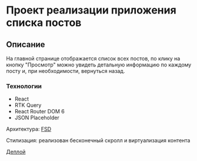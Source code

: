 # Проект реализации приложения списка постов

## Описание

На главной странице отображается список всех постов, по клику на кнопку "Просмотр" можно увидеть детальную информацию по каждому посту и, при необходимости, вернуться назад.

### Технологии

- React
- RTK Query
- React Router DOM 6
- JSON Placeholder

Архитектура: [FSD](https://feature-sliced.design/ru/docs/get-started)

Стилизация: реализован бесконечный скролл и виртуализация контента

[Деплой](https://alenaismagilova.github.io/react-posts/)
